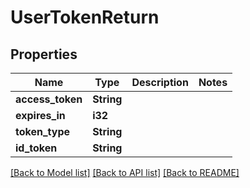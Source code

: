 # UserTokenReturn

## Properties

Name | Type | Description | Notes
------------ | ------------- | ------------- | -------------
**access_token** | **String** |  | 
**expires_in** | **i32** |  | 
**token_type** | **String** |  | 
**id_token** | **String** |  | 

[[Back to Model list]](../README.md#documentation-for-models) [[Back to API list]](../README.md#documentation-for-api-endpoints) [[Back to README]](../README.md)


